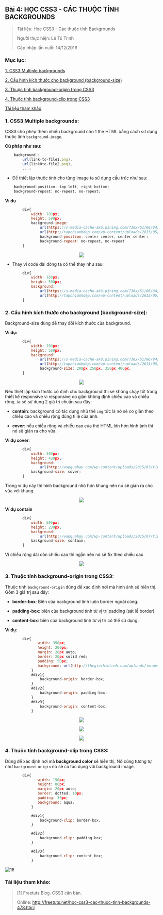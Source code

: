 ## Bài 4: HỌC CSS3 - CÁC THUỘC TÍNH BACKGROUNDS

> Tài liệu: Học CSS3 - Các thuộc tính Backgrounds
>
> Người thực hiện: Lê Tú Trinh
>
> Cập nhập lần cuối: 14/12/2016

### Mục lục:

[1. CSS3 Multiple backgrounds](#1)

[2. Cấu hình kích thước cho background (background-size)](#2)

[3. Thuộc tính background-origin trong CSS3](#3)

[4. Thuộc tính background-clip trong CSS3](#4)

[Tài liệu tham khảo](#5)

<a name="1"></a>
### 1. CSS3 Multiple backgrounds:

CSS3 cho phép thêm nhiều background cho 1 thẻ HTML bằng cách sử dụng thuộc tính `background-image`.

**Cú pháp như sau**:

```javascript
	background : 
		url(link-to-file1.png),
		url(link0to-file2.png),
		...;
```

- Để thiết lập thuộc tính cho từng image ta sử dụng cấu trúc như sau:

```javascript
	background-position: top left, right bottom;
	background-repeat: no-repeat, no-repeat;
```

**Ví dụ**

```javascript
		div{
			width: 700px;
            height: 500px;
            background-image:
                url(https://s-media-cache-ak0.pinimg.com/736x/51/06/84/5106842edee15a9a47f699aa8fe9b671.jpg),
                url(http://tapchianhdep.com/wp-content/uploads/2015/05/dowload-hinh-nen-may-tinh-dep-mien-phi-7.jpg);
                background-position: center center, center center;
                background-repeat: no-repeat, no-repeat
        }
```

<p align="center"><img src="https://github.com/TrinhTu/web_developer/blob/master/Task18_CSS3_Course/image/11.png"/></p>

- Thay vì code dài dòng ta có thể thay như sau:

```javascript
		div{
			width: 700px;
            height: 500px;
            background:
                url(https://s-media-cache-ak0.pinimg.com/736x/51/06/84/5106842edee15a9a47f699aa8fe9b671.jpg) no-repeat center center,
                url(http://tapchianhdep.com/wp-content/uploads/2015/05/dowload-hinh-nen-may-tinh-dep-mien-phi-7.jpg), no-repeat center center;
        }
```

<a name="2"></a>
### 2. Cấu hình kích thước cho background (background-size):

Background-size dùng để thay đổi kích thước của background.

**Ví dụ:**

```javascript
		div{
			width: 700px;
            height: 500px;
            background:
                url(https://s-media-cache-ak0.pinimg.com/736x/51/06/84/5106842edee15a9a47f699aa8fe9b671.jpg) no-repeat center center,
                url(http://tapchianhdep.com/wp-content/uploads/2015/05/dowload-hinh-nen-may-tinh-dep-mien-phi-7.jpg), no-repeat center center;
                background-size: 200px 250px, 350px 400px;
        }
```

<p align="center"><img src="https://github.com/TrinhTu/web_developer/blob/master/Task18_CSS3_Course/image/12.png"/></p>

Nếu thiết lập kích thước cố định cho background thì sẽ không chạy tốt trong thiết kế responsive vì responsive co giãn không định chiều cao và chiều rộng, ta sẽ sử dụng 2 giá trị chuẩn sau đây:

- **contain**: background có tác dụng nhủ thẻ `img` tức là nó sẽ co giãn theo chiều cao và chiều rộng đúng tỉ lệ của ảnh.

- **cover**: nếu chiều rộng và chiều cao của thẻ HTML lớn hơn hình ảnh thì nó sẽ giản ra cho vừa.

**Ví dụ cover**:

```javascript
		div{
            width: 500px;
            height: 400px;
            background:
                url(http://wapquahay.com/wp-content/uploads/2015/07/tin-nhan-chuc-buoi-sang-7-.jpg) no-repeat center center;
            background-size: cover;
        }
```

Trong ví dụ này thì hình background nhỏ hơn khung nên nó sẽ giản ra cho vừa với khung.

<p align="center"><img src="https://github.com/TrinhTu/web_developer/blob/master/Task18_CSS3_Course/image/13.png"/></p>


**Ví dụ contain**

```javascript
		div{
            width: 600px;
            height: 200px;
            background:
                url(http://wapquahay.com/wp-content/uploads/2015/07/tin-nhan-chuc-buoi-sang-7-.jpg) no-repeat center center;
            background-size: contain;
        }
```

Vì chiều rộng dài còn chiều cao thì ngắn nên nó sẽ fix theo chiều cao.

<p align="center"><img src="https://github.com/TrinhTu/web_developer/blob/master/Task18_CSS3_Course/image/17.png"/></p>

<a name="3"></a>
### 3. Thuộc tính background-origin trong CSS3:

Thuộc tính `background-origin` dùng để xác định nơi mà hình ảnh sẽ hiển thị. Gồm 3 giá trị sau đây:

- **border-box**: Biên của background tính luôn border ngoài cùng.

- **padding-box**: biên của background tính từ vị trí padding (sát lề border)

- **content-box**: biên của background tính từ vị trí có thể sử dụng.

**Ví dụ**:

```javascript
		div{
               width: 350px;
               height: 200px;
               margin: 20px auto;
               border: 20px solid red;
               padding: 50px;
               background: url(http://thegioihinhanh.com/uploads/images/nh%E1%BB%AFng%20h%C3%ACnh%20%E1%BA%A3nh%20%C4%91%E1%BA%A1i%20di%E1%BB%87n%20fb%20d%E1%BB%85%20th%C6%B0%C6%A1ng%203.jpg) no-repeat top left;
            }
            #div1{
                background-origin: border-box;
            }
            #div2{
                background-origin: padding-box;
            }
            #div3{
                background-origin: content-box;
            }
```

<p align="center"><img src="https://github.com/TrinhTu/web_developer/blob/master/Task18_CSS3_Course/image/14.png"/></p>

<p align="center"><img src="https://github.com/TrinhTu/web_developer/blob/master/Task18_CSS3_Course/image/16.png"/></p>

<p align="center"><img src="https://github.com/TrinhTu/web_developer/blob/master/Task18_CSS3_Course/image/15.png"/></p>


<a name="4"></a>
### 4. Thuộc tính background-clip trong CSS3:

Dùng để xác định nơi mà **background color** sẽ hiển thị. Nó cũng tương tự như `background-origin` nó sẽ có tác dụng với background image.

```javascript
 		div{
               width: 150px;
               height: 80px;
               margin: 20px auto;
               border: dotted; 10px;
               padding: 30px;
               background: aqua;
            }

            #div1{
                background-clip: border-box;
            }

            #div2{
                background-clip: padding-box;
            }

            #div3{
                background-clip: content-box;
            }
```

![18](https://github.com/TrinhTu/web_developer/blob/master/Task18_CSS3_Course/image/18.png)

<a name="5"></a>
### Tài liệu tham khảo:

> [1] Freetuts Blog. CSS3 căn bản.
>
> Online: http://freetuts.net/hoc-css3-cac-thuoc-tinh-backgrounds-478.html
